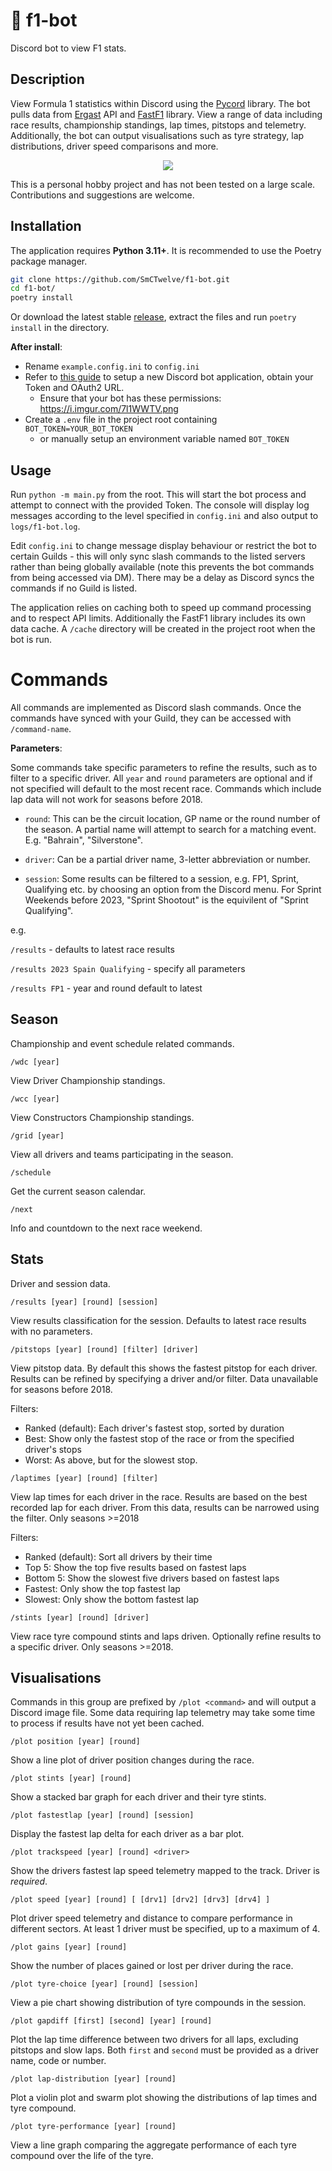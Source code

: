 # 🏁 f1-bot

Discord bot to view F1 stats.

## Description

View Formula 1 statistics within Discord using the [Pycord](https://pycord.dev/) library. The bot pulls data from [Ergast](http://ergast.com/mrd/) API and [FastF1](https://github.com/theOehrly/Fast-F1) library. View a range of data including race results, championship standings, lap times, pitstops and telemetry. Additionally, the bot can output visualisations such as tyre strategy, lap distributions, driver speed comparisons and more.

<p align="center"><img src="https://i.imgur.com/bdd7emE.gif" /></p>

This is a personal hobby project and has not been tested on a large scale. Contributions and suggestions are welcome.

## Installation

The application requires **Python 3.11+**. It is recommended to use the Poetry package manager.

```bash
git clone https://github.com/SmCTwelve/f1-bot.git
cd f1-bot/
poetry install
```

Or download the latest stable [release](https://github.com/SmCTwelve/f1-bot/releases), extract the files and run `poetry install` in the directory.

**After install**:

- Rename `example.config.ini` to `config.ini`
- Refer to [this guide](https://guide.pycord.dev/getting-started/creating-your-first-bot#creating-the-bot-application) to setup a new Discord bot application, obtain your Token and OAuth2 URL.
  - Ensure that your bot has these permissions: https://i.imgur.com/7l1WWTV.png
- Create a `.env` file in the project root containing `BOT_TOKEN=YOUR_BOT_TOKEN`
  - or manually setup an environment variable named `BOT_TOKEN`

## Usage

Run `python -m main.py` from the root. This will start the bot process and attempt to connect with the provided Token. The console will display log messages according to the level specified in `config.ini` and also output to `logs/f1-bot.log`.

Edit `config.ini` to change message display behaviour or restrict the bot to certain Guilds - this will only sync slash commands to the listed servers rather than being globally available (note this prevents the bot commands from being accessed via DM). There may be a delay as Discord syncs the commands if no Guild is listed.

The application relies on caching both to speed up command processing and to respect API limits. Additionally the FastF1 library includes its own data cache. A `/cache` directory will be created in the project root when the bot is run.

# Commands

All commands are implemented as Discord slash commands. Once the commands have synced with your Guild, they can be accessed with `/command-name`.

**Parameters**:

Some commands take specific parameters to refine the results, such as to filter to a specific driver. All `year` and `round` parameters are optional and if not specified will default to the most recent race. Commands which include lap data will not work for seasons before 2018.

- `round`: This can be the circuit location, GP name or the round number of the season. A partial name will attempt to search for a matching event. E.g. "Bahrain", "Silverstone".

- `driver`: Can be a partial driver name, 3-letter abbreviation or number.

- `session`: Some results can be filtered to a session, e.g. FP1, Sprint, Qualifying etc. by choosing an option from the Discord menu. For Sprint Weekends before 2023, "Sprint Shootout" is the equivilent of "Sprint Qualifying".

e.g.

`/results` - defaults to latest race results

`/results 2023 Spain Qualifying` - specify all parameters

`/results FP1` - year and round default to latest

## Season

Championship and event schedule related commands.

`/wdc [year]`

View Driver Championship standings.

`/wcc [year]`

View Constructors Championship standings.

`/grid [year]`

View all drivers and teams participating in the season.

`/schedule`

Get the current season calendar.

`/next`

Info and countdown to the next race weekend.

## Stats

Driver and session data.

`/results [year] [round] [session]`

View results classification for the session. Defaults to latest race results with no parameters.

`/pitstops [year] [round] [filter] [driver]`

View pitstop data. By default this shows the fastest pitstop for each driver. Results can be refined by specifying a driver and/or filter. Data unavailable for seasons before 2018.

Filters:

- Ranked (default): Each driver's fastest stop, sorted by duration
- Best: Show only the fastest stop of the race or from the specified driver's stops
- Worst: As above, but for the slowest stop.

`/laptimes [year] [round] [filter]`

View lap times for each driver in the race. Results are based on the best recorded lap for each driver. From this data, results can be narrowed using the filter. Only seasons >=2018

Filters:

- Ranked (default): Sort all drivers by their time
- Top 5: Show the top five results based on fastest laps
- Bottom 5: Show the slowest five drivers based on fastest laps
- Fastest: Only show the top fastest lap
- Slowest: Only show the bottom fastest lap

`/stints [year] [round] [driver]`

View race tyre compound stints and laps driven. Optionally refine results to a specific driver. Only seasons >=2018.

## Visualisations

Commands in this group are prefixed by `/plot <command>` and will output a Discord image file. Some data requiring lap telemetry may take some time to process if results have not yet been cached.

`/plot position [year] [round]`

Show a line plot of driver position changes during the race.

`/plot stints [year] [round]`

Show a stacked bar graph for each driver and their tyre stints.

`/plot fastestlap [year] [round] [session]`

Display the fastest lap delta for each driver as a bar plot.

`/plot trackspeed [year] [round] <driver>`

Show the drivers fastest lap speed telemetry mapped to the track. Driver is _required_.

`/plot speed [year] [round] [ [drv1] [drv2] [drv3] [drv4] ]`

Plot driver speed telemetry and distance to compare performance in different sectors.
At least 1 driver must be specified, up to a maximum of 4.

`/plot gains [year] [round]`

Show the number of places gained or lost per driver during the race.

`/plot tyre-choice [year] [round] [session]`

View a pie chart showing distribution of tyre compounds in the session.

`/plot gapdiff [first] [second] [year] [round]`

Plot the lap time difference between two drivers for all laps, excluding pitstops and slow laps.
Both `first` and `second` must be provided as a driver name, code or number.

`/plot lap-distribution [year] [round]`

Plot a violin plot and swarm plot showing the distributions of lap times and tyre compound.

`/plot tyre-performance [year] [round]`

View a line graph comparing the aggregate performance of each tyre compound over the life of the tyre.
